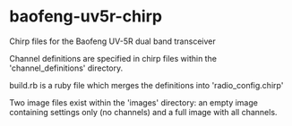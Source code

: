 baofeng-uv5r-chirp
==================
Chirp files for the Baofeng UV-5R dual band transceiver

Channel definitions are specified in chirp files within the 'channel_definitions' directory.

build.rb is a ruby file which merges the definitions into 'radio_config.chirp'

Two image files exist within the 'images' directory: an empty image containing settings only (no channels) and a full image with all channels.
